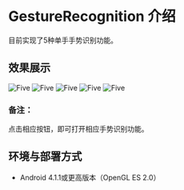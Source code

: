 # GestureRecognition 介绍
目前实现了5种单手手势识别功能。

## 效果展示
![Five](https://github.com/sususuyan/aiyinyue/blob/main/Gesture-Recognition/test-image/FIGHT.jpg?raw=true)
![Five](https://raw.githubusercontent.com/sususuyan/aiyinyue/Gesture-Recognition/test-image/YEAH.jpg)
![Five](https://raw.githubusercontent.com/sususuyan/aiyinyue/Gesture-Recognition/test-image/HEART.jpg)
![Five](https://raw.githubusercontent.com/sususuyan/aiyinyue/Gesture-Recognition/test-image/FIGHT.jpg)
![Five](https://raw.githubusercontent.com/sususuyan/aiyinyue/Gesture-Recognition/test-image/OK.jpg)

### 备注：
点击相应按钮，即可打开相应手势识别功能。

## 环境与部署方式
* Android 4.1.1或更高版本（OpenGL ES 2.0）
